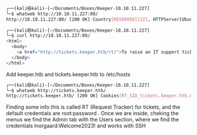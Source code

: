 ```bash
┌──(kali㉿kali)-[~/Documents/Boxes/Keeper-10.10.11.227]
└─$ whatweb http://10.10.11.227:80/
http://10.10.11.227:80/ [200 OK] Country[RESERVED][ZZ], HTTPServer[Ubuntu Linux][nginx/1.18.0 (Ubuntu)], IP[10.10.11.227], nginx[1.18.0]
                                                                                                                    
┌──(kali㉿kali)-[~/Documents/Boxes/Keeper-10.10.11.227]
└─$ curl http://10.10.11.227:80/                 
<html>
  <body>
    <a href="http://tickets.keeper.htb/rt/">To raise an IT support ticket, please visit tickets.keeper.htb/rt/</a>
  </body>
</html>
```

Add keeper.htb and tickets.keeper.htb to /etc/hosts

```bash
┌──(kali㉿kali)-[~/Documents/Boxes/Keeper-10.10.11.227]
└─$ whatweb http://tickets.keeper.htb/
http://tickets.keeper.htb/ [200 OK] Cookies[RT_SID_tickets.keeper.htb.80], Country[RESERVED][ZZ], Email[sales@bestpractical.com], HTML5, HTTPServer[Ubuntu Linux][nginx/1.18.0 (Ubuntu)], HttpOnly[RT_SID_tickets.keeper.htb.80], IP[10.10.11.227], PasswordField[pass], Request-Tracker[4.4.4+dfsg-2ubuntu1], Script[text/javascript], Title[Login], X-Frame-Options[DENY], X-UA-Compatible[IE=edge], nginx[1.18.0]
```

Finding some info this is called RT (Request Tracker) for tickets, and the default credentials are root:password . Once we are inside, cheking the menus we find the Admin tab with the Users section, where we find the credentials lnorgaard:Welcome2023! and works with SSH